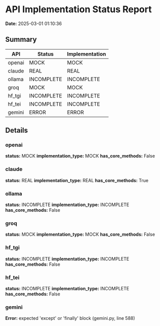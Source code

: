 # API Implementation Status Report

**Date:** 2025-03-01 01:10:36

## Summary

| API | Status | Implementation |
|-----|--------|---------------|
| openai | MOCK | MOCK |
| claude | REAL | REAL |
| ollama | INCOMPLETE | INCOMPLETE |
| groq | MOCK | MOCK |
| hf_tgi | INCOMPLETE | INCOMPLETE |
| hf_tei | INCOMPLETE | INCOMPLETE |
| gemini | ERROR | ERROR |

## Details

### openai

**status:** MOCK
**implementation_type:** MOCK
**has_core_methods:** False

### claude

**status:** REAL
**implementation_type:** REAL
**has_core_methods:** True

### ollama

**status:** INCOMPLETE
**implementation_type:** INCOMPLETE
**has_core_methods:** False

### groq

**status:** MOCK
**implementation_type:** MOCK
**has_core_methods:** False

### hf_tgi

**status:** INCOMPLETE
**implementation_type:** INCOMPLETE
**has_core_methods:** False

### hf_tei

**status:** INCOMPLETE
**implementation_type:** INCOMPLETE
**has_core_methods:** False

### gemini

**Error:** expected 'except' or 'finally' block (gemini.py, line 588)

